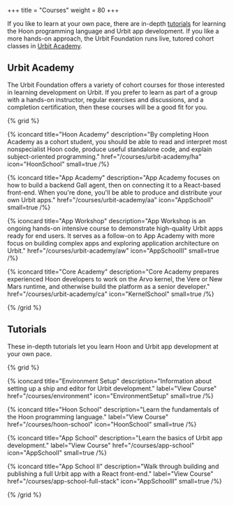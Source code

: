 +++
title = "Courses"
weight = 80
+++

If you like to learn at your own pace, there are in-depth
[tutorials](#tutorials) for learning the Hoon programming language and Urbit
app development. If you like a more hands-on approach, the Urbit Foundation
runs live, tutored cohort classes in [Urbit Academy](/courses/urbit-academy).

## Urbit Academy

The Urbit Foundation offers a variety of cohort courses for those interested in
learning development on Urbit. If you prefer to learn as part of a group with a
hands-on instructor, regular exercises and discussions, and a completion
certification, then these courses will be a good fit for you.

{% grid %}

  {% iconcard
    title="Hoon Academy"
    description="By completing Hoon Academy as a cohort student, you should be able to read and interpret most nonspecialist Hoon code, produce useful standalone code, and explain subject-oriented programming."
    href="/courses/urbit-academy/ha"
    icon="HoonSchool"
    small=true
  /%}

  {% iconcard
    title="App Academy"
    description="App Academy focuses on how to build a backend Gall agent, then on connecting it to a React-based front-end. When you're done, you'll be able to produce and distribute your own Urbit apps."
    href="/courses/urbit-academy/aa"
    icon="AppSchoolI"
    small=true
  /%}

  {% iconcard
    title="App Workshop"
    description="App Workshop is an ongoing hands-on intensive course to demonstrate high-quality Urbit apps ready for end users. It serves as a follow-on to App Academy with more focus on building complex apps and exploring application architecture on Urbit."
    href="/courses/urbit-academy/aw"
    icon="AppSchoolII"
    small=true
  /%}

  {% iconcard
    title="Core Academy"
    description="Core Academy prepares experienced Hoon developers to work on the Arvo kernel, the Vere or New Mars runtime, and otherwise build the platform as a senior developer."
    href="/courses/urbit-academy/ca"
    icon="KernelSchool"
    small=true
  /%}

{% /grid %}

## Tutorials

These in-depth tutorials let you learn Hoon and Urbit app development at your
own pace.

{% grid %}

  {% iconcard
    title="Environment Setup"
    description="Information about setting up a ship and editor for Urbit development."
    label="View Course"
    href="/courses/environment"
    icon="EnvironmentSetup"
    small=true
  /%}

  {% iconcard
    title="Hoon School"
    description="Learn the fundamentals of the Hoon programming language."
    label="View Course"
    href="/courses/hoon-school"
    icon="HoonSchool"
    small=true
  /%}

  {% iconcard
    title="App School"
    description="Learn the basics of Urbit app development."
    label="View Course"
    href="/courses/app-school"
    icon="AppSchoolI"
    small=true
  /%}

  {% iconcard
    title="App School II"
    description="Walk through building and publishing a full Urbit app with a React front-end."
    label="View Course"
    href="/courses/app-school-full-stack"
    icon="AppSchoolII"
    small=true
  /%}

{% /grid %}
